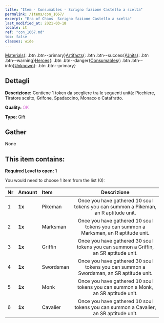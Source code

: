 ```yaml
---
title: "Item - Consumables - Scrigno fazione Castello a scelta"
permalink: /Items/con_1667/
excerpt: "Era of Chaos  Scrigno fazione Castello a scelta"
last_modified_at: 2021-03-18
locale: it
ref: "con_1667.md"
toc: false
classes: wide
---
```

 [Materials](/it/Items/){: .btn .btn--primary}[Artifacts](/it/Items/Artifacts/){: .btn .btn--success}[Units](/it/Items/Units/){: .btn .btn--warning}[Heroes](/it/Items/Heroes/){: .btn .btn--danger}[Consumables](/it/Items/Consumables/){: .btn .btn--info}[Unknown](/it/Items/Unknown/){: .btn .btn--primary}

## Dettagli
 **Descrizione:** Contiene 1 token da scegliere tra le seguenti unità: Picchiere, Tiratore scelto, Grifone, Spadaccino, Monaco o Catafratto.

 **Quality:** <span style="color: #DA70D6">OK</span>

 **Type:** Gift

## Gather

  None

## This item contains:

 **Required Level to open:** 1

 You would need to choose 1 item from the list (0):

  | Nr | Amount |     Item    | Descrizione |
  |:---|:-------|:------------|:-----------:|
  | 1 |  **1x** | Pikeman | Once you have gathered 10 soul tokens you can summon a Pikeman, an R aptitude unit.  | 
  | 2 |  **1x** | Marksman | Once you have gathered 10 soul tokens you can summon a Marksman, an R aptitude unit.  | 
  | 3 |  **1x** | Griffin | Once you have gathered 30 soul tokens you can summon a Griffin, an SR aptitude unit.  | 
  | 4 |  **1x** | Swordsman | Once you have gathered 30 soul tokens you can summon a Swordsman, an SR aptitude unit.  | 
  | 5 |  **1x** | Monk | Once you have gathered 10 soul tokens you can summon a Monk, an SR aptitude unit.  | 
  | 6 |  **1x** | Cavalier  | Once you have gathered 10 soul tokens you can summon a Cavalier, an SR aptitude unit.  | 

